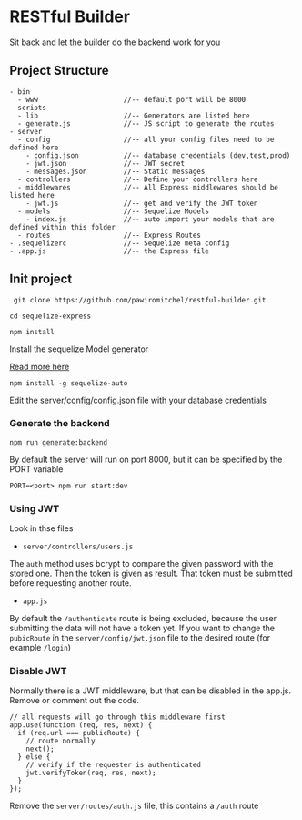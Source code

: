 # RESTful Builder

Sit back and let the builder do the backend work for you

## Project Structure

```
- bin
  - www                     //-- default port will be 8000
- scripts
  - lib                     //-- Generators are listed here
  - generate.js             //-- JS script to generate the routes
- server
  - config                  //-- all your config files need to be defined here
    - config.json           //-- database credentials (dev,test,prod)
    - jwt.json              //-- JWT secret
    - messages.json         //-- Static messages
  - controllers             //-- Define your controllers here
  - middlewares             //-- All Express middlewares should be listed here
    - jwt.js                //-- get and verify the JWT token
  - models                  //-- Sequelize Models
    - index.js              //-- auto import your models that are defined within this folder
  - routes                  //-- Express Routes
- .sequelizerc              //-- Sequelize meta config
- .app.js                   //-- the Express file
```

## Init project

``` git clone https://github.com/pawiromitchel/restful-builder.git```

``` cd sequelize-express ```

``` npm install ```

Install the sequelize Model generator

[Read more here](https://github.com/sequelize/sequelize-auto)

``` npm install -g sequelize-auto ```

Edit the server/config/config.json file with your database credentials

### Generate the backend

``` npm run generate:backend ```

By default the server will run on port 8000, but it can be specified by the PORT variable

```PORT=<port> npm run start:dev ```

### Using JWT

Look in thse files
- ```server/controllers/users.js```

The ```auth``` method uses bcrypt to compare the given password with the stored one. Then the token is given as result. That token must be submitted before requesting another route.

- ```app.js```

By default the ```/authenticate``` route is being excluded, because the user submitting the data will not have a token yet. If you want to change the ```pubicRoute``` in the ```server/config/jwt.json``` file to the desired route (for example ```/login```)

### Disable JWT

Normally there is a JWT middleware, but that can be disabled in the app.js.
Remove or comment out the code.

```
// all requests will go through this middleware first
app.use(function (req, res, next) {
  if (req.url === publicRoute) {
    // route normally
    next();
  } else {
    // verify if the requester is authenticated
    jwt.verifyToken(req, res, next);
  }
});
```

Remove the ```server/routes/auth.js``` file, this contains a ```/auth``` route
